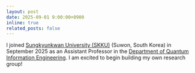```yaml
---
layout: post
date: 2025-09-01 9:00:00+0900
inline: true
related_posts: false
---
```


I joined [Sungkyunkwan University (SKKU)](https://www.skku.edu/eng/index.do) (Suwon, South Korea) in September 2025 as an Assistant Professor in the [Department of Quantum Information Engineering](https://qie.skku.edu/qie/index.do#). I am excited to begin building my own research group!